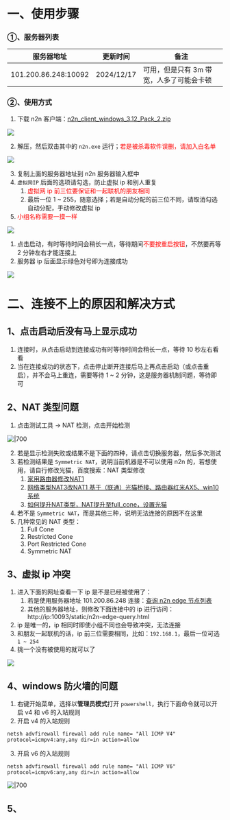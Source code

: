 # 一、使用步骤

### ①、服务器列表

| 服务器地址                | 更新时间       | 备注                     |
| -------------------- | ---------- | ---------------------- |
| 101.200.86.248:10092 | 2024/12/17 | 可用，但是只有 3m 带宽，人多了可能会卡顿 |

### ②、使用方式

1. 下载 n2n 客户端：[n2n_client_windows_3.12_Pack_2.zip](https://tool.yuehai.fun:63/file/downloadPublicFile?basePathType=takeDown&subPath=%2F%E5%85%B6%E4%BB%96%2Fn2n%2Fattachments%2Fn2n_client_windows_3.12_Pack_2.zip)

![](https://tool.yuehai.fun:63/file/downloadPublicFile?basePathType=takeDown&subPath=%2F%E5%85%B6%E4%BB%96%2Fn2n%2Fattachments%2FPasted%20image%2020240819161741.png)

2. 解压，然后双击其中的 `n2n.exe` 运行；<font color="#ff0000">若是被杀毒软件误删，请加入白名单</font>

![](https://tool.yuehai.fun:63/file/downloadPublicFile?basePathType=takeDown&subPath=%2F%E5%85%B6%E4%BB%96%2Fn2n%2Fattachments%2FPasted%20image%2020240819162113.png)

3. 复制上面的服务器地址到 n2n 服务器输入框中
4. `虚拟网IP` 后面的选项请勾选，防止虚拟 ip 和别人重复
	1. <font color="#ff0000">虚拟网 ip 前三位要保证和一起联机的朋友相同</font>
	2. 最后一位 1 ~ 255，随意选择；若是自动分配的前三位不同，请取消勾选自动分配，手动修改虚拟 ip
5. <font color="#ff0000">小组名称需要一摸一样</font>

![](attachments/Pasted%20image%2020250626153531.png)

1. 点击启动，有时等待时间会稍长一点，等待期间<font color="#ff0000">不要按重启按钮</font>，不然要再等 2 分钟左右才能连接上
2. 服务器 ip 后面显示绿色对号即为连接成功

![](attachments/Pasted%20image%2020250626153637.png)

# 二、连接不上的原因和解决方式

## 1、点击启动后没有马上显示成功

1. 连接时，从点击启动到连接成功有时等待时间会稍长一点，等待 10 秒左右看看
2. 当在连接成功的状态下，点击停止断开连接后马上再点击启动（或点击重启），并不会马上重连，需要等待 1 ~ 2 分钟，这是服务器机制问题，等待即可

## 2、NAT 类型问题

1. 点击测试工具 -> NAT 检测，点击开始检测

![|700](https://tool.yuehai.fun:63/file/downloadPublicFile?basePathType=takeDown&subPath=%2F%E5%85%B6%E4%BB%96%2Fn2n%2Fattachments%2FPasted%20image%2020240819163053.png)

2. 若是显示检测失败或结果不是下面的四种，请点击切换服务器，然后多次测试
3. 若检测结果是 `Symmetric NAT`，说明当前机器是不可以使用 n2n 的，若想使用，请自行修改光猫，百度搜索：NAT 类型修改
	1. [家用路由器修改NAT1](https://www.bilibili.com/read/cv22212682/)
	2. [网络类型NAT3改NAT1 基于（联通）光猫桥接、路由器红米AX5、win10系统](https://blog.csdn.net/qq_46648437/article/details/113747066)
	3. [如何提升NAT类型，NAT提升至full_cone，设置光猫](https://blog.csdn.net/weixin_42168194/article/details/106037065)
4. 若不是 `Symmetric NAT`，而是其他三种，说明无法连接的原因不在这里
5. 几种常见的 NAT 类型：
	1. Full Cone
	2. Restricted Cone
	3. Port Restricted Cone
	4. Symmetric NAT

## 3、虚拟 ip 冲突

1. 进入下面的网址查看一下 ip 是不是已经被使用了：
	1. 若是使用服务器地址 101.200.86.248 连接：[查询 n2n edge 节点列表](http://101.200.86.248:10093/static/n2n-edge-query.html)
	2. 其他的服务器地址，则修改下面连接中的 ip 进行访问：http://ip:10093/static/n2n-edge-query.html
2. ip 是唯一的，ip 相同时即使小组不同也会导致冲突，无法连接
3. 和朋友一起联机的话，ip 前三位需要相同，比如：`192.168.1`，最后一位可选 `1 ~ 254`
4. 挑一个没有被使用的就可以了

![](https://tool.yuehai.fun:63/file/downloadPublicFile?basePathType=takeDown&subPath=%2F%E5%85%B6%E4%BB%96%2Fn2n%2Fattachments%2FC8BDC8FFEE9C4793B8F32A08E6EBCBBC.png)

## 4、windows 防火墙的问题

1. 右键开始菜单，选择以**管理员模式**打开 `powershell`，执行下面命令就可以开启 v4 和 v6 的入站规则
2. 开启 v4 的入站规则

```shell
netsh advfirewall firewall add rule name= "All ICMP V4" protocol=icmpv4:any,any dir=in action=allow
```

3. 开启 v6 的入站规则

```shell
netsh advfirewall firewall add rule name= "All ICMP V6" protocol=icmpv6:any,any dir=in action=allow
```

![|700](https://tool.yuehai.fun:63/file/downloadPublicFile?basePathType=takeDown&subPath=%2F%E5%85%B6%E4%BB%96%2Fn2n%2Fattachments%2FC80DC490867A47FDBD0E43F4BD2153D3.png)

## 5、
